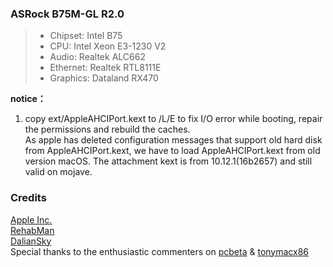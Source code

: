 ### ASRock B75M-GL R2.0
> * Chipset:    		Intel B75
> * CPU: 				Intel Xeon E3-1230 V2
> * Audio: 				Realtek ALC662
> * Ethernet:			Realtek RTL8111E
> * Graphics:           Dataland RX470

**notice：**
1. copy ext/AppleAHCIPort.kext to /L/E to fix I/O error while booting, repair the permissions and rebuild the caches. <br/>
As apple has deleted configuration messages that support old hard disk  from AppleAHCIPort.kext, we have to load AppleAHCIPort.kext from old version macOS. The attachment kext is from 10.12.1(16b2657) and still valid on mojave.

### Credits
[Apple Inc.](https://www.apple.com)<br/>
[RehabMan](https://bitbucket.org/RehabMan)<br/>
[DalianSky](https://blog.daliansky.net)<br/>
Special thanks to the enthusiastic commenters on [pcbeta](http://bbs.pcbeta.com) & [tonymacx86](https://www.tonymacx86.com)
